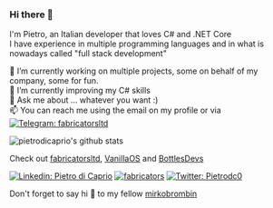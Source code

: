 ### Hi there 👋

I'm Pietro, an Italian developer that loves C# and .NET Core\
I have experience in multiple programming languages and in what is nowadays called "full stack development"

<!--
**pietrodicaprio/pietrodicaprio** is a ✨ _special_ ✨ repository because its `README.md` (this file) appears on your GitHub profile.

Here are some ideas to get you started:

- 🔭 I’m currently working on ...
- 🌱 I’m currently learning ...
- 👯 I’m looking to collaborate on ...
- 🤔 I’m looking for help with ...
- 💬 Ask me about ...
- 📫 How to reach me: ...
- 😄 Pronouns: ...
- ⚡ Fun fact: ...
-->

🔭 I’m currently working on multiple projects, some on behalf of my company, some for fun.\
🌱 I’m currently improving my C# skills\
💬 Ask me about ... whatever you want :)\
📫 You can reach me using the email on my profile or via [![Telegram: fabricatorsltd](https://img.shields.io/badge/-fabricatorssrl-blue?style=flat-square&logo=Telegram&logoColor=white)](https://t.me/fabricatorsltd/)

![pietrodicaprio's github stats](https://github-readme-stats.vercel.app/api?username=pietrodicaprio&custom_title=Stats&show_icons=true&theme=default&include_all_commits=true&count_private=true&hide_border=true)

Check out [fabricatorsltd](https://github.com/fabricatorsltd), [VanillaOS](https://github.com/Vanilla-OS) and [BottlesDevs](https://github.com/bottlesdevs)

[![Linkedin: Pietro di Caprio](https://img.shields.io/badge/-Pietro%20di%20Caprio-blue?style=for-the-badge&logo=Linkedin&logoColor=white)](https://www.linkedin.com/in/pietro-di-caprio)
[![fabricators](https://img.shields.io/badge/fabricators.ltd-000000?style=for-the-badge)](https://fabricators.ltd)
[![Twitter: Pietrodc0](https://img.shields.io/badge/-Pietrodc0-blue?style=for-the-badge&logo=Twitter&logoColor=white)](https://twitter.com/pietrodc0)

Don't forget to say hi 👋 to my fellow [mirkobrombin](https://github.com/mirkobrombin)
